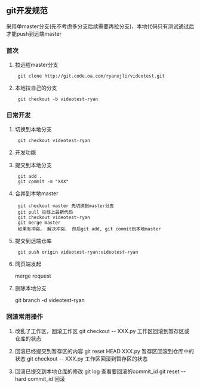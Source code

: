 ## git开发规范
采用单master分支(先不考虑多分支后续需要再拉分支)，本地代码只有测试通过后才能push到远端master
### 首次
1. 拉远程master分支

        git clone http://git.code.oa.com/ryanxjli/videotest.git

2. 本地拉自己的分支

        git checkout -b videotest-ryan


### 日常开发
1. 切换到本地分支

        git checkout videotest-ryan

2. 开发功能

3. 提交到本地分支

        git add .
        git commit -m "XXX"

4. 合并到本地master

        git checkout master 先切换到master分支
        git pull 拉线上最新代码
        git checkout videotest-ryan
        git merge master
        如果有冲突， 解决冲突， 然后git add, git commit到本地master

5. 提交到远端仓库

        git push origin videotest-ryan:videotest-ryan

6. 网页端发起

    merge request

7. 删除本地分支

    git branch -d videotest-ryan

### 回滚常用操作
1. 改乱了工作区，回滚工作区
git checkout -- XXX.py 工作区回滚到暂存区或仓库的状态
                                                                                                                                 
2. 回滚已经提交到暂存区的内容
git reset HEAD XXX.py 暂存区回滚到仓库中的状态
git checkout -- XXX.py 工作区回滚到暂存区的状态

3. 回滚已提交到本地仓库的修改
git log 查看要回滚的commit_id
git reset --hard commit_id 回滚